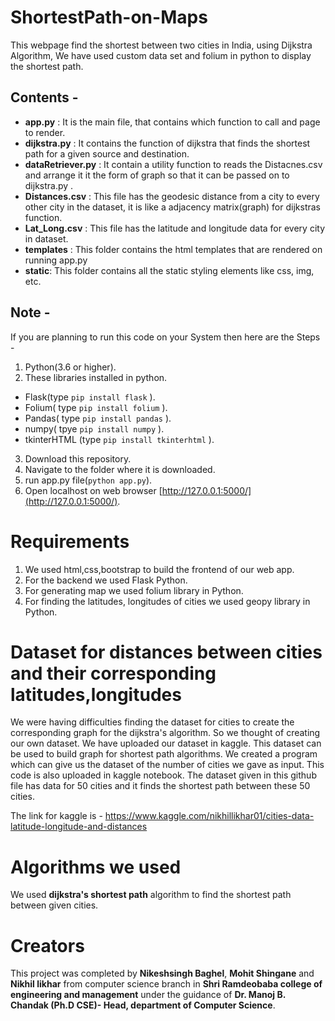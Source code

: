 # ShortestPath-on-Maps
This webpage find the shortest between two cities in India, using Dijkstra Algorithm, We have used custom data set and folium in python to display the shortest path.

## Contents - 
- **app.py** : It is the main file, that contains which function to call and page to render.
- **dijkstra.py** : It contains the function of dijkstra that finds the shortest path for a given source and destination.
- **dataRetriever.py** : It contain a utility function to reads the Distacnes.csv and arrange it it the form of graph so that it can be passed on to dijkstra.py .
- **Distances.csv** : This file has the geodesic distance from a city to every other city in the dataset, it is like a adjacency matrix(graph) for dijkstras function.
- **Lat_Long.csv** : This  file has the latitude and longitude data for every city in dataset.
- **templates** : This folder contains the html templates that are rendered on running app.py 
- **static**: This folder contains all the static styling elements like css, img, etc.

## Note -
If you are planning to run this code on your System then here are the Steps - 
1. Python(3.6 or higher).
2. These libraries installed in python.
  - Flask(type `pip install flask` ).
  - Folium( type `pip install folium` ).
  - Pandas( type `pip install pandas` ).
  - numpy( tpye `pip install numpy` ).
  - tkinterHTML (type `pip install tkinterhtml` ).
3. Download this repository.
4. Navigate to the folder where it is downloaded.
5. run app.py file(`python app.py`).
6. Open localhost on web browser [http://127.0.0.1:5000/](http://127.0.0.1:5000/).

# Requirements
1. We used html,css,bootstrap to build the frontend of our web app.
2. For the backend we used Flask Python.
3. For generating map we used folium library in Python.
4. For finding the latitudes, longitudes of cities we used geopy library in Python.

# Dataset for distances between cities and their corresponding latitudes,longitudes
We were having difficulties finding the dataset for cities to create the corresponding graph for the dijkstra's algorithm.
So we thought of creating our own dataset.
We have uploaded our dataset in kaggle.
This dataset can be used to build graph for shortest path algorithms.
We created a program which can give us the dataset of the number of cities we gave as input. This code is also uploaded in kaggle notebook.
The dataset given in this github file has data for 50 cities and it finds the shortest path between these 50 cities.


The link for kaggle is -
https://www.kaggle.com/nikhillikhar01/cities-data-latitude-longitude-and-distances

# Algorithms we used
We used **dijkstra's shortest path** algorithm to find the shortest path between given cities.

# Creators
This project was completed by **Nikeshsingh Baghel**, **Mohit Shingane** and **Nikhil likhar** from computer science branch in **Shri Ramdeobaba college of engineering and management** under the guidance of **Dr. Manoj B. Chandak (Ph.D CSE)-
Head, department of Computer Science**.

